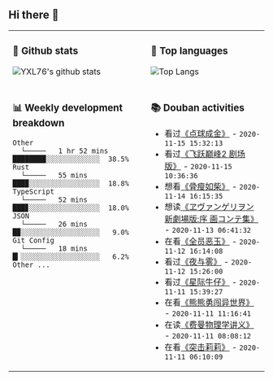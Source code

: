 ## Hi there 👋

<table>
<tr>
<td valign="top" width="54%">

### 🔭 Github stats

![YXL76's github stats](https://github-readme-stats.yxl76.vercel.app/api?username=YXL76&count_private=true&show_icons=true&theme=tokyonight)

</td>

<td valign="top" width="46%">

### 🌱 Top languages

![Top Langs](https://github-readme-stats.yxl76.vercel.app/api/top-langs/?username=YXL76&layout=compact&theme=tokyonight)

</td>
</tr>
<tr>
<td valign="top" width="54%">

### 📊 Weekly development breakdown

```text
Other
  └─────   1 hr 52 mins   ████████░░░░░░░░░░░░░  38.5%
Rust
  └─────   55 mins        ███▉░░░░░░░░░░░░░░░░░  18.8%
TypeScript
  └─────   52 mins        ███▊░░░░░░░░░░░░░░░░░  18.0%
JSON
  └─────   26 mins        █▉░░░░░░░░░░░░░░░░░░░   9.0%
Git Config
  └─────   18 mins        █▎░░░░░░░░░░░░░░░░░░░   6.2%
Other ...
```

</td>
<td valign="top" width="46%">

### 📚 Douban activities

- 看过[《点球成金》](http://movie.douban.com/subject/3023164/) - `2020-11-15 15:32:13`
- 看过[《飞跃巅峰2 剧场版》](http://movie.douban.com/subject/35155162/) - `2020-11-15 10:36:36`
- 想看[《骨瘦如柴》](http://movie.douban.com/subject/26761636/) - `2020-11-14 16:15:35`
- 想读[《ヱヴァンゲリヲン新劇場版:序 画コンテ集》](https://book.douban.com/subject/30326973/) - `2020-11-13 06:41:32`
- 在看[《全员恶玉》](http://movie.douban.com/subject/35000588/) - `2020-11-12 16:14:08`
- 看过[《夜与雾》](http://movie.douban.com/subject/1298270/) - `2020-11-12 15:26:00`
- 看过[《星际牛仔》](http://movie.douban.com/subject/26883616/) - `2020-11-11 15:39:27`
- 在看[《熊熊勇闯异世界》](http://movie.douban.com/subject/34947620/) - `2020-11-11 11:16:41`
- 在读[《费曼物理学讲义》](https://book.douban.com/subject/34984195/) - `2020-11-11 08:08:12`
- 在看[《突击莉莉》](http://movie.douban.com/subject/34856406/) - `2020-11-11 06:10:09`

</td>
</tr>
</table>

<!--
**YXL76/YXL76** is a ✨ _special_ ✨ repository because its `README.md` (this file) appears on your GitHub profile.

Here are some ideas to get you started:

- 🔭 I’m currently working on ...
- 🌱 I’m currently learning ...
- 👯 I’m looking to collaborate on ...
- 🤔 I’m looking for help with ...
- 💬 Ask me about ...
- 📫 How to reach me: ...
- 😄 Pronouns: ...
- ⚡ Fun fact: ...
-->
